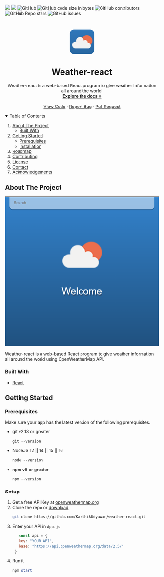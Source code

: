 <!-- # weather-react
 Weather app using react -->

<!-- BANNER -->
![](https://img.shields.io/badge/React-17.0.2-blue)
![](https://img.shields.io/badge/Version-0.1.0-blue)
![GitHub](https://img.shields.io/github/license/KarthikUdyawar/weather-react)
![GitHub code size in bytes](https://img.shields.io/github/languages/code-size/KarthikUdyawar/weather-react)
![GitHub contributors](https://img.shields.io/github/contributors/KarthikUdyawar/weather-react)
![GitHub Repo stars](https://img.shields.io/github/stars/KarthikUdyawar/weather-react)
![GitHub issues](https://img.shields.io/github/issues/KarthikUdyawar/weather-react)

<!-- PROJECT LOGO -->
<br />
<p align="center">
  <a href="https://github.com/KarthikUdyawar/weather-react">
    <img src="public/image.png" alt="Logo" width="80" height="80">
  </a>

  <h1 align="center"><b>Weather-react</b></h1>

  <p align="center">
    Weather-react is a web-based React program to give weather information all around the world.
    <br />
    <a href="https://github.com/KarthikUdyawar/weather-react/blob/main/README.md"><strong>Explore the docs »</strong></a>
    <br />
    <br />
    <a href="https://github.com/KarthikUdyawar/weather-react/blob/main/src/App.js">View Code</a>
    ·
    <a href="https://github.com/KarthikUdyawar/weather-react/issues">Report Bug</a>
    ·
    <a href="https://github.com/KarthikUdyawar/weather-react/pulls">Pull Request</a>
  </p>
</p>

<!-- TABLE OF CONTENTS -->
<details open="open">
  <summary>Table of Contents</summary>
  <ol>
    <li>
      <a href="#about-the-project">About The Project</a>
      <ul>
        <li><a href="#built-with">Built With</a></li>
      </ul>
    </li>
    <li>
      <a href="#getting-started">Getting Started</a>
      <ul>
        <li><a href="#prerequisites">Prerequisites</a></li>
        <li><a href="#installation">Installation</a></li>
      </ul>
    </li>
    <li><a href="#roadmap">Roadmap</a></li>
    <li><a href="#contributing">Contributing</a></li>
    <li><a href="#license">License</a></li>
    <li><a href="#contact">Contact</a></li>
    <li><a href="#acknowledgements">Acknowledgements</a></li>
  </ol>
</details>

<!-- ABOUT THE PROJECT -->
## About The Project

![Demo of project](https://github.com/KarthikUdyawar/weather-react/blob/main/Screenshot/1.png)

Weather-react is a web-based React program to give weather information all around the world using OpenWeatherMap API.

### Built With

* [React](https://reactjs.org/)

<!-- GETTING STARTED -->
## Getting Started

### Prerequisites
Make sure your app has the latest version of the following prerequisites.
* git v2.13 or greater
  ```powershell
  git --version                                  
  ```

* NodeJS 12 || 14 || 15 || 16
  ```powershell
  node --version                           
  ```

* npm v6 or greater
  ```powershell
  npm --version                          
  ```

### Setup

1. Get a free API Key at [openweathermap.org](https://openweathermap.org/api)
2. Clone the repo or [download](https://github.com/KarthikUdyawar/weather-react/archive/refs/heads/main.zip)
   ```bash
   git clone https://github.com/KarthikUdyawar/weather-react.git
   ```
3. Enter your API in `App.js`
   ```js
      const api = {
      key: "YOUR_API",
      base: "https://api.openweathermap.org/data/2.5/"
    }
   ```
4. Run it
    ```powershell
    npm start
    ```
